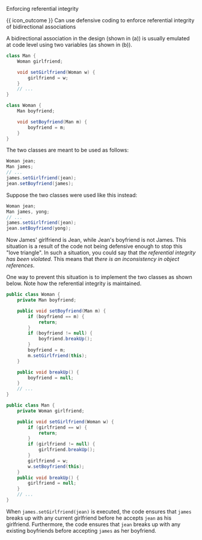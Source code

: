 <span id="title">Enforcing referential integrity</span>

<span id="prereqs"><panel src="../what/unit-inElsewhere-asFlat.md" boilerplate header="%%{{ icon_prereq }} Implementation → Error Handling → Defensive Programming → What%%" popup-url="{{ baseUrl }}/errorHandling/defensiveProgramming/what" /></span>

<span id="outcomes">{{ icon_outcome }} Can use defensive coding to enforce referential integrity of bidirectional associations</span>

<div id="body">

A bidirectional association in the design (shown in (a)) is usually emulated at code level using two variables (as shown in (b)).


<pic src="{{baseUrl}}/errorHandling/defensiveProgramming/referentialIntegrity/images/manWoman.png" height="140" />
<p/>

```java
class Man {
    Woman girlfriend;

    void setGirlfriend(Woman w) {
        girlfriend = w;
    }
    // ...
}
```

```java
class Woman {
    Man boyfriend;

    void setBoyfriend(Man m) {
        boyfriend = m;
    }
}
```

The two classes are meant to be used as follows:

```java
Woman jean;
Man james;
// ...
james.setGirlfriend(jean);
jean.setBoyfriend(james);
```
Suppose the two classes were used like this instead:

```java
Woman jean;
Man james, yong;
// ...
james.setGirlfriend(jean);
jean.setBoyfriend(yong);
```

Now James' girlfriend is Jean, while Jean's boyfriend is not James. This situation is a result of the code not being defensive enough to stop this "love triangle". In such a situation, you could say that _the referential integrity has been violated_. This means that _there is an inconsistency in object references_.

<pic src="{{baseUrl}}/errorHandling/defensiveProgramming/referentialIntegrity/images/woman.png" height="50" />
<p/>

One way to prevent this situation is to implement the two classes as shown below. Note how the referential integrity is maintained.

```java
public class Woman {
    private Man boyfriend;

    public void setBoyfriend(Man m) {
        if (boyfriend == m) {
            return;
        }
        if (boyfriend != null) {
            boyfriend.breakUp();
        }
        boyfriend = m;
        m.setGirlfriend(this);
    }

    public void breakUp() {
        boyfriend = null;
    }
    // ...
}
```

```java
public class Man {
    private Woman girlfriend;

    public void setGirlfriend(Woman w) {
        if (girlfriend == w) {
            return;
        }
        if (girlfriend != null) {
            girlfriend.breakUp();
        }
        girlfriend = w;
        w.setBoyfriend(this);
    }
    public void breakUp() {
        girlfriend = null;
    }
    // ...
}
```

When `james.setGirlfriend(jean)` is executed, the code ensures that `james` breaks up with any current girlfriend before he accepts `jean` as his girlfriend. Furthermore, the code ensures that `jean` breaks up with any existing boyfriends before accepting `james` as her boyfriend.

</div>

<div id="extras">

<include src="exercises.md" />

</div>
